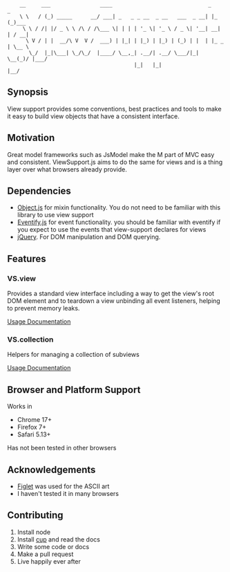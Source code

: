 		__     ___                ____                               _      _     
		\ \   / (_) _____      __/ ___| _   _ _ __  _ __   ___  _ __| |_   (_)___ 
		 \ \ / /| |/ _ \ \ /\ / /\___ \| | | | '_ \| '_ \ / _ \| '__| __|  | / __|
		  \ V / | |  __/\ V  V /  ___) | |_| | |_) | |_) | (_) | |  | |_ _ | \__ \
		   \_/  |_|\___| \_/\_/  |____/ \__,_| .__/| .__/ \___/|_|   \__(_)/ |___/
		                                     |_|   |_|                   |__/     
        

## Synopsis

View support provides some conventions, best practices and tools to make it easy to build view objects that have a consistent interface.

## Motivation

Great model frameworks such as JsModel make the M part of MVC easy and consistent. ViewSupport.js aims to do the same for views and is a thing layer over what browsers already provide. 


## Dependencies

* [Object.js](https://github.com/sjltaylor/object.js) for mixin functionality. You do not need to be familiar with this library to use view support
* [Eventify.js](https://github.com/sjltaylor/eventify) for event functionality. you should be familiar with eventify if you expect to use the events that view-support declares for views
* [jQuery](http://jquery.com). For DOM manipulation and DOM querying.

## Features

### VS.view

Provides a standard view interface including a way to get the view's root DOM element and to teardown a view unbinding all event listeners, helping to prevent memory leaks.

[Usage Documentation]('docs/View.markdown') 	

### VS.collection

Helpers for managing a collection of subviews

[Usage Documentation]('docs/CollectionView.markdown')

## Browser and Platform Support

Works in

* Chrome 17+
* Firefox 7+
* Safari 5.13+

Has not been tested in other browsers


## Acknowledgements

* [Figlet](http://www.figlet.org/) was used for the ASCII art
* I haven't tested it in many browsers

## Contributing

1. Install node
2. Install [cup](https://github.com/sjltaylor/cup) and read the docs
3. Write some code or docs
4. Make a pull request
5. Live happily ever after
















